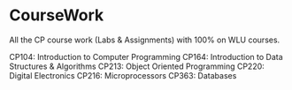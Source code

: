 # CourseWork
All the CP course work (Labs &amp; Assignments) with 100% on WLU courses.

CP104: Introduction to Computer Programming
CP164: Introduction to Data Structures & Algorithms
CP213: Object Oriented Programming
CP220: Digital Electronics
CP216: Microprocessors
CP363: Databases
